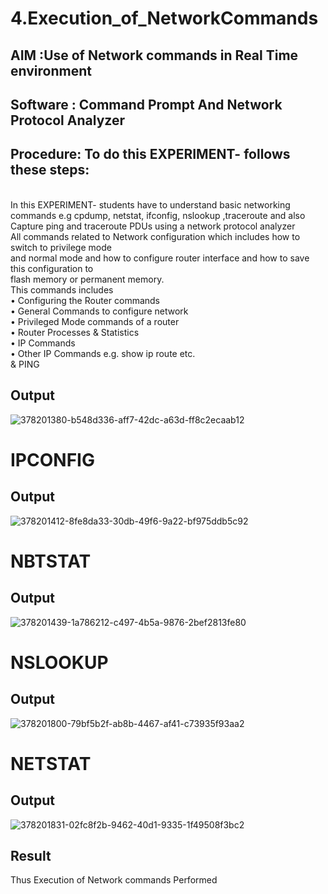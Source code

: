# 4.Execution_of_NetworkCommands
## AIM :Use of Network commands in Real Time environment
## Software : Command Prompt And Network Protocol Analyzer
## Procedure: To do this EXPERIMENT- follows these steps:
<BR>
In this EXPERIMENT- students have to understand basic networking commands e.g cpdump, netstat, ifconfig, nslookup ,traceroute and also Capture ping and traceroute PDUs using a network protocol analyzer 
<BR>
All commands related to Network configuration which includes how to switch to privilege mode
<BR>
and normal mode and how to configure router interface and how to save this configuration to
<BR>
flash memory or permanent memory.
<BR>
This commands includes
<BR>
• Configuring the Router commands
<BR>
• General Commands to configure network
<BR>
• Privileged Mode commands of a router 
<BR>
• Router Processes & Statistics
<BR>
• IP Commands
<BR>
• Other IP Commands e.g. show ip route etc.
<BR>
& PING


## Output
![378201380-b548d336-aff7-42dc-a63d-ff8c2ecaab12](https://github.com/user-attachments/assets/ad81b70c-dc95-436a-86a2-531f08ad313f)
# IPCONFIG
## Output
![378201412-8fe8da33-30db-49f6-9a22-bf975ddb5c92](https://github.com/user-attachments/assets/aac42156-672b-42ba-8018-6ec3c34d19e3)
# NBTSTAT
## Output
![378201439-1a786212-c497-4b5a-9876-2bef2813fe80](https://github.com/user-attachments/assets/c51e63e6-dbe8-49d2-942b-886d241da42d)
# NSLOOKUP
## Output
![378201800-79bf5b2f-ab8b-4467-af41-c73935f93aa2](https://github.com/user-attachments/assets/5f48068e-cc18-45c7-b70f-014c732af270)
# NETSTAT
## Output
![378201831-02fc8f2b-9462-40d1-9335-1f49508f3bc2](https://github.com/user-attachments/assets/30a9da32-63cd-413f-abfd-6fc79262cc0d)

## Result
Thus Execution of Network commands Performed 
